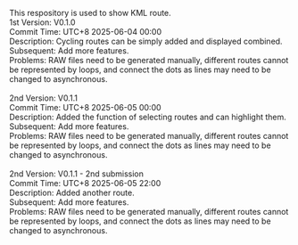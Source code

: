 This respository is used to show KML route.<br>
1st Version: V0.1.0<br>
  Commit Time: UTC+8 2025-06-04 00:00<br>
  Description: Cycling routes can be simply added and displayed combined.<br>
  Subsequent: Add more features.<br>
  Problems: RAW files need to be generated manually, different routes cannot be represented by loops, and connect the dots as lines may need to be changed to asynchronous.<br>
<br>
2nd Version: V0.1.1<br>
  Commit Time: UTC+8 2025-06-05 00:00<br>
  Description: Added the function of selecting routes and can highlight them.<br>
  Subsequent: Add more features.<br>
  Problems: RAW files need to be generated manually, different routes cannot be represented by loops, and connect the dots as lines may need to be changed to asynchronous.<br>
<br>
2nd Version: V0.1.1 - 2nd submission<br>
  Commit Time: UTC+8 2025-06-05 22:00<br>
  Description: Added another route.<br>
  Subsequent: Add more features.<br>
  Problems: RAW files need to be generated manually, different routes cannot be represented by loops, and connect the dots as lines may need to be changed to asynchronous.<br>
